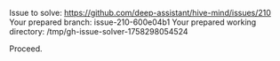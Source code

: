 Issue to solve: https://github.com/deep-assistant/hive-mind/issues/210
Your prepared branch: issue-210-600e04b1
Your prepared working directory: /tmp/gh-issue-solver-1758298054524

Proceed.
